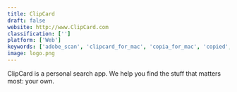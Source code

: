 ```yaml
---
title: ClipCard
draft: false 
website: http://www.ClipCard.com
classification: ['']
platform: ['Web']
keywords: ['adobe_scan', 'clipcard_for_mac', 'copia_for_mac', 'copied', 'copyclip', 'find_it', 'google_cloud_search', 'klipped.in', 'line_rider', 'mini_metro', 'mocky', 'nanonets_ocr', 'nice_clipboard', 'office_lens', 'paste', 'revisions', 'starthq', 'unreal_engine', 'whohasaccess', 'treev']
image: logo.png
---
```

ClipCard is a personal search app. We help you find the stuff that matters most: your own.